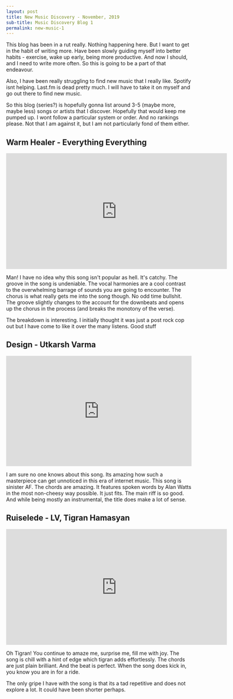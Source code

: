 ```yaml
---
layout: post
title: New Music Discovery - November, 2019
sub-title: Music Discovery Blog 1
permalink: new-music-1
---
```


This blog has been in a rut really. Nothing happening here. But I want to get in the habit of writing more. Have been slowly guiding myself into better habits - exercise, wake up early, being more productive. And now I should, and I need to write more often. So this is going to be a part of that endeavour.

Also, I have been really struggling to find new music that I really like. Spotify isnt helping. Last.fm is dead pretty much. I will have to take it on myself and go out there to find new music.

So this blog (series?) is hopefully gonna list around 3-5 (maybe more, maybe less) songs or artists that I discover. Hopefully that would keep me pumped up. I wont follow a particular system or order. And no rankings please. Not that I am against it, but I am not particularly fond of them either.

<!--break-->


## Warm Healer - Everything Everything

<center><iframe width="600" height="315" src="https://www.youtube-nocookie.com/embed/HyuJNfQwt4Y" frameborder="0" allow="accelerometer; autoplay; encrypted-media; gyroscope; picture-in-picture" allowfullscreen></iframe></center>

Man! I have no idea why this song isn't popular as hell. It's catchy. The groove in the song is undeniable. The vocal harmonies are a cool contrast to the overwhelming barrage of sounds you are going to encounter. The chorus is what really gets me into the song though. No odd time bullshit. The groove slightly changes to the account for the downbeats and opens up the chorus in the process (and breaks the monotony of the verse).

The breakdown is interesting. I initially thought it was just a post rock cop out but I have come to like it over the many listens. Good stuff

## Design - Utkarsh Varma

<iframe width="100%" height="300" scrolling="no" frameborder="no" allow="autoplay" src="https://w.soundcloud.com/player/?url=https%3A//api.soundcloud.com/tracks/237147532&color=%23ff5500&auto_play=false&hide_related=false&show_comments=true&show_user=true&show_reposts=false&show_teaser=true&visual=true"></iframe>


I am sure no one knows about this song. Its amazing how such a masterpiece can get unnoticed in this era of internet music. This song is sinister AF. The chords are amazing. It features spoken words by Alan Watts in the most non-cheesy way possible. It just fits. The main riff is so good. And while being mostly an instrumental, the title does make a lot of sense.

## Ruiselede - LV, Tigran Hamasyan

<center><iframe width="600" height="315" src="https://www.youtube.com/embed/E_JhJ_lWhPg" frameborder="0" allow="accelerometer; autoplay; encrypted-media; gyroscope; picture-in-picture" allowfullscreen></iframe></center>

Oh Tigran! You continue to amaze me, surprise me, fill me with joy. The song is chill with a hint of edge which tigran adds effortlessly. The chords are just plain brilliant. And the beat is perfect. When the song does kick in, you know you are in for a ride.

The only gripe I have with the song is that its a tad repetitive and does not explore a lot. It could have been shorter perhaps.